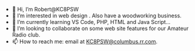 - 👋 Hi, I’m Robert@KC8PSW
- 👀 I’m interested in web design . Also have a woodworking business.
- 🌱 I’m currently learning VS Code, PHP, HTML and Java Script...
- 💞️ I’m looking to collaborate on some web site features for our Amateur Radio club.
- 📫 How to reach me: email at KC8PSW@columbus.rr.com.

<!---
KC8PSW/KC8PSW is a ✨ special ✨ repository because its `README.md` (this file) appears on your GitHub profile.
You can click the Preview link to take a look at your changes.
--->
